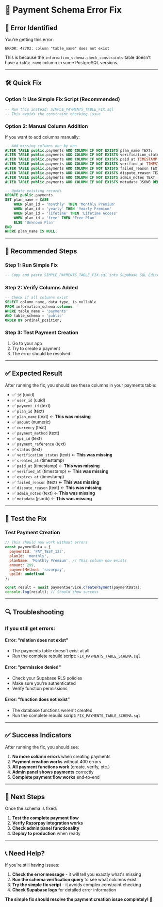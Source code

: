 # 🔧 Payment Schema Error Fix

## 🚨 **Error Identified**

You're getting this error:
```
ERROR: 42703: column "table_name" does not exist
```

This is because the `information_schema.check_constraints` table doesn't have a `table_name` column in some PostgreSQL versions.

---

## 🛠️ **Quick Fix**

### **Option 1: Use Simple Fix Script (Recommended)**
```sql
-- Run this instead: SIMPLE_PAYMENTS_TABLE_FIX.sql
-- This avoids the constraint checking issue
```

### **Option 2: Manual Column Addition**
If you want to add columns manually:

```sql
-- Add missing columns one by one
ALTER TABLE public.payments ADD COLUMN IF NOT EXISTS plan_name TEXT;
ALTER TABLE public.payments ADD COLUMN IF NOT EXISTS verification_status TEXT DEFAULT 'none';
ALTER TABLE public.payments ADD COLUMN IF NOT EXISTS paid_at TIMESTAMP WITH TIME ZONE;
ALTER TABLE public.payments ADD COLUMN IF NOT EXISTS verified_at TIMESTAMP WITH TIME ZONE;
ALTER TABLE public.payments ADD COLUMN IF NOT EXISTS failed_reason TEXT;
ALTER TABLE public.payments ADD COLUMN IF NOT EXISTS dispute_reason TEXT;
ALTER TABLE public.payments ADD COLUMN IF NOT EXISTS admin_notes TEXT;
ALTER TABLE public.payments ADD COLUMN IF NOT EXISTS metadata JSONB DEFAULT '{}'::jsonb;

-- Update existing records
UPDATE public.payments 
SET plan_name = CASE 
    WHEN plan_id = 'monthly' THEN 'Monthly Premium'
    WHEN plan_id = 'yearly' THEN 'Yearly Premium'
    WHEN plan_id = 'lifetime' THEN 'Lifetime Access'
    WHEN plan_id = 'free' THEN 'Free Plan'
    ELSE 'Unknown Plan'
END
WHERE plan_name IS NULL;
```

---

## 🚀 **Recommended Steps**

### **Step 1: Run Simple Fix**
```sql
-- Copy and paste SIMPLE_PAYMENTS_TABLE_FIX.sql into Supabase SQL Editor
```

### **Step 2: Verify Columns Added**
```sql
-- Check if all columns exist
SELECT column_name, data_type, is_nullable 
FROM information_schema.columns 
WHERE table_name = 'payments' 
AND table_schema = 'public'
ORDER BY ordinal_position;
```

### **Step 3: Test Payment Creation**
1. Go to your app
2. Try to create a payment
3. The error should be resolved

---

## ✅ **Expected Result**

After running the fix, you should see these columns in your payments table:

- ✅ `id` (uuid)
- ✅ `user_id` (uuid)
- ✅ `payment_id` (text)
- ✅ `plan_id` (text)
- ✅ `plan_name` (text) ← **This was missing**
- ✅ `amount` (numeric)
- ✅ `currency` (text)
- ✅ `payment_method` (text)
- ✅ `upi_id` (text)
- ✅ `payment_reference` (text)
- ✅ `status` (text)
- ✅ `verification_status` (text) ← **This was missing**
- ✅ `created_at` (timestamp)
- ✅ `paid_at` (timestamp) ← **This was missing**
- ✅ `verified_at` (timestamp) ← **This was missing**
- ✅ `expires_at` (timestamp)
- ✅ `failed_reason` (text) ← **This was missing**
- ✅ `dispute_reason` (text) ← **This was missing**
- ✅ `admin_notes` (text) ← **This was missing**
- ✅ `metadata` (jsonb) ← **This was missing**

---

## 🧪 **Test the Fix**

### **Test Payment Creation**
```javascript
// This should now work without errors
const paymentData = {
  paymentId: 'PAY_TEST_123',
  planId: 'monthly',
  planName: 'Monthly Premium', // This column now exists
  amount: 299,
  paymentMethod: 'razorpay',
  upiId: undefined
};

const result = await paymentService.createPayment(paymentData);
console.log(result); // Should show success
```

---

## 🔍 **Troubleshooting**

### **If you still get errors:**

#### **Error: "relation does not exist"**
- The payments table doesn't exist at all
- Run the complete rebuild script: `FIX_PAYMENTS_TABLE_SCHEMA.sql`

#### **Error: "permission denied"**
- Check your Supabase RLS policies
- Make sure you're authenticated
- Verify function permissions

#### **Error: "function does not exist"**
- The database functions weren't created
- Run the complete rebuild script: `FIX_PAYMENTS_TABLE_SCHEMA.sql`

---

## ✅ **Success Indicators**

After running the fix, you should see:

1. **No more column errors** when creating payments
2. **Payment creation works** without 400 errors
3. **All payment functions work** (create, verify, etc.)
4. **Admin panel shows payments** correctly
5. **Complete payment flow works** end-to-end

---

## 🎯 **Next Steps**

Once the schema is fixed:

1. **Test the complete payment flow**
2. **Verify Razorpay integration works**
3. **Check admin panel functionality**
4. **Deploy to production** when ready

---

## 📞 **Need Help?**

If you're still having issues:

1. **Check the error message** - it will tell you exactly what's missing
2. **Run the schema verification query** to see what columns exist
3. **Try the simple fix script** - it avoids complex constraint checking
4. **Check Supabase logs** for detailed error information

**The simple fix should resolve the payment creation issue completely!** 🚀
